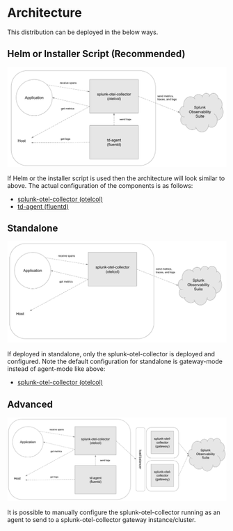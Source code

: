 # Architecture

This distribution can be deployed in the below ways.

## Helm or Installer Script (Recommended)

![splunk-otel-collector-recommended-arch](images/splunk-otel-collector-recommended-arch.png)

If Helm or the installer script is used then the architecture will look similar
to above. The actual configuration of the components is as follows:

- [splunk-otel-collector (otelcol)](https://github.com/signalfx/splunk-otel-collector/blob/main/cmd/otelcol/config/collector/agent_config.yaml)
- [td-agent (fluentd)](https://github.com/signalfx/splunk-otel-collector/tree/main/internal/buildscripts/packaging/fpm/etc/otel/collector/fluentd)

## Standalone

![splunk-otel-collector-standalone-arch](images/splunk-otel-collector-standalone-arch.png)

If deployed in standalone, only the splunk-otel-collector is deployed and
configured. Note the default configuration for standalone is gateway-mode instead of agent-mode like above:

- [splunk-otel-collector (otelcol)](https://github.com/signalfx/splunk-otel-collector/blob/main/cmd/otelcol/config/collector/gateway_config.yaml)

## Advanced

![splunk-otel-collector-recommended-gateway-arch](images/splunk-otel-collector-recommended-gateway-arch.png)

It is possible to manually configure the splunk-otel-collector running as an
agent to send to a splunk-otel-collector gateway instance/cluster.
